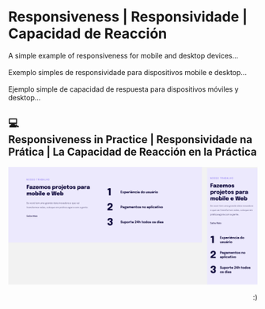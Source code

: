 # Responsiveness | Responsividade | Capacidad de Reacción
A simple example of responsiveness for mobile and desktop devices...</br></br>
Exemplo simples de responsividade para dispositivos mobile e desktop...</br></br>
Ejemplo simple de capacidad de respuesta para dispositivos móviles y desktop...

## 💻 </br> Responsiveness in Practice | Responsividade na Prática | La Capacidad de Reacción en la Práctica
<img src="assets/responsividade.png">
</?br></br>
<p align="right">:)</p>